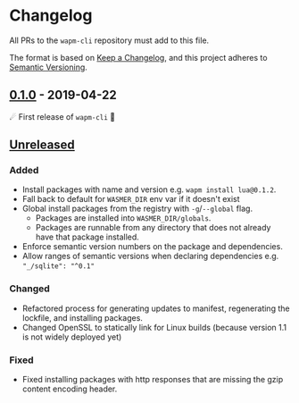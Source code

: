 # Changelog

All PRs to the `wapm-cli` repository must add to this file.

The format is based on [Keep a Changelog](https://keepachangelog.com/en/1.0.0/),
and this project adheres to [Semantic Versioning](https://semver.org/spec/v2.0.0.html).

## [0.1.0] - 2019-04-22
☄ First release of `wapm-cli` 🌌

## **[Unreleased]**

### Added
- Install packages with name and version e.g. `wapm install lua@0.1.2`.
- Fall back to default for `WASMER_DIR` env var if it doesn't exist
- Global install packages from the registry with `-g`/`--global` flag.
  - Packages are installed into `WASMER_DIR/globals`.
  - Packages are runnable from any directory that does not already have that package installed.
- Enforce semantic version numbers on the package and dependencies.
- Allow ranges of semantic versions when declaring dependencies e.g. `"_/sqlite": "^0.1"`
### Changed
- Refactored process for generating updates to manifest, regenerating the lockfile, and installing packages.
- Changed OpenSSL to statically link for Linux builds (because version 1.1 is not widely deployed yet)
### Fixed
- Fixed installing packages with http responses that are missing the gzip content encoding header.

[Unreleased]: https://github.com/wasmerio/wapm-cli/compare/0.1.0...HEAD
[0.1.0]: https://github.com/wasmerio/wapm-cli/releases/tag/v0.1.0
